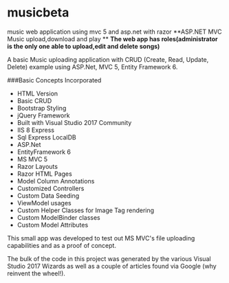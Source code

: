 # musicbeta
music web application using mvc 5 and asp.net with razor
**ASP.NET MVC Music upload,download and play **
**The web app has roles(administrator is the only one able to upload,edit and delete songs)**

A basic Music uploading application with CRUD (Create, Read, Update, Delete) example using ASP.Net, MVC 5, Entity Framework 6.

###Basic Concepts Incorporated

* HTML Version
* Basic CRUD
* Bootstrap Styling
* jQuery Framework
* Built with Visual Studio 2017 Community
* IIS 8 Express
* Sql Express LocalDB
* ASP.Net
* EntityFramework 6
* MS MVC 5
* Razor Layouts
* Razor HTML Pages
* Model Column Annotations
* Customized Controllers
* Custom Data Seeding
* ViewModel usages
* Custom Helper Classes for Image Tag rendering
* Custom ModelBinder classes
* Custom Model Attributes

This small app was developed to test out MS MVC's file uploading capabilities and as a proof of concept.

The bulk of the code in this project was generated by the various Visual Studio 2017 Wizards as well as a couple of articles found via Google (why reinvent the wheel!).





